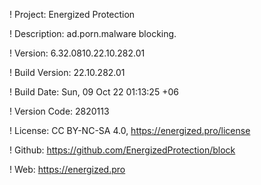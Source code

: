 ! Project: Energized Protection

! Description: ad.porn.malware blocking.

! Version: 6.32.0810.22.10.282.01

! Build Version: 22.10.282.01

! Build Date: Sun, 09 Oct 22 01:13:25 +06

! Version Code: 2820113

! License: CC BY-NC-SA 4.0, https://energized.pro/license

! Github: https://github.com/EnergizedProtection/block

! Web: https://energized.pro
